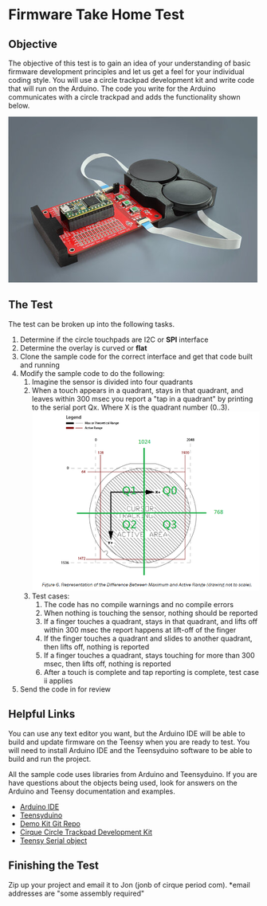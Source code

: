 
# Firmware Take Home Test

## Objective

The objective of this test is to gain an idea of your understanding of basic firmware development principles
and let us get a feel for your individual coding style. You will use a circle trackpad development kit and write code that 
will run on the Arduino. The code you write for the Arduino communicates with a circle trackpad and adds the 
functionality shown below.

![Development Kit](CircleTrackpadDevKit_Small.jpg)

## The Test

The test can be broken up into the following tasks. 

1. Determine if the circle touchpads are I2C or **SPI** interface
2. Determine the overlay is curved or **flat**
3. Clone the sample code for the correct interface and get that code built and running
4. Modify the sample code to do the following:
    1. Imagine the sensor is divided into four quadrants
    2. When a touch appears in a quadrant, stays in that quadrant, and leaves within 300 msec you report a "tap in a quadrant" by printing to the serial port Qx. Where X is the quadrant number (0..3).
    ![Quadrant](quadrant.png)
	3. Test cases:
	    1. The code has no compile warnings and no compile errors
        2. When nothing is touching the sensor, nothing should be reported
        3. If a finger touches a quadrant, stays in that quadrant, and lifts off within 300 msec the report happens at lift-off of the finger
        4. If the finger touches a quadrant and slides to another quadrant, then lifts off, nothing is reported
        5. If a finger touches a quadrant, stays touching for more than 300 msec, then lifts off, nothing is reported
        6. After a touch is complete and tap reporting is complete, test case ii applies
5. Send the code in for review

## Helpful Links

You can use any text editor you want, but the Arduino IDE will be able to build
and update firmware on the Teensy when you are ready to test. You will need to 
install Arduino IDE and the Teensyduino software to be able to build and run the
project. 

All the sample code uses libraries from Arduino and Teensyduino. If you are have questions about the objects being used, look for answers on the Arduino
and Teensy documentation and examples. 

* [Arduino IDE](https://www.arduino.cc/en/software)
* [Teensyduino](https://www.pjrc.com/teensy/td_download.html)
* [Demo Kit Git Repo](https://github.com/cirque-corp/Cirque_Pinnacle_1CA027)
* [Cirque Circle Trackpad Development Kit](https://www.cirque.com/circle-trackpad-dev-kit)
* [Teensy Serial object](https://www.pjrc.com/teensy/td_serial.html)

## Finishing the Test

Zip up your project and email it to Jon (jonb of cirque period com).
*email addresses are "some assembly required"
